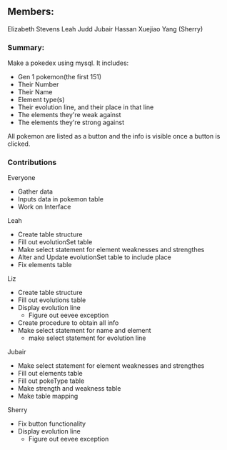 ## Members:
Elizabeth Stevens 
Leah Judd
Jubair Hassan
Xuejiao Yang (Sherry)

### Summary:
Make a pokedex using mysql.
It includes:
  * Gen 1 pokemon(the first 151)
  * Their Number
  * Their Name
  * Element type(s)
  * Their evolution line, and their place in that line
  * The elements they're weak against
  * The elements they're strong against

All pokemon are listed as a button and the info is visible once a button is clicked.
 
### Contributions
Everyone
  * Gather data
  * Inputs data in pokemon table
  * Work on Interface

Leah 
  * Create table structure
  * Fill out evolutionSet table
  * Make select statement for element weaknesses and strengthes
  * Alter and Update evolutionSet table to include place
  * Fix elements table

Liz
  * Create table structure
  * Fill out evolutions table
  * Display evolution line
    * Figure out eevee exception
  * Create procedure to obtain all info
  * Make select statement for name and element
	* make select statement for evolution line

Jubair
  * Make select statement for element weaknesses and strengthes
  * Fill out elements table
  * Fill out pokeType table
  * Make strength and weakness table
  * Make table mapping

Sherry
  * Fix button functionality
  * Display evolution line
  	* Figure out eevee exception
